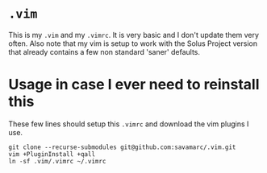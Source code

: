 # `.vim`
This is my `.vim` and my `.vimrc`. It is very basic and I don't update them very
often. Also note that my vim is setup to work with the Solus Project version
that already contains a few non standard 'saner' defaults.

# Usage in case I ever need to reinstall this
These few lines should setup this `.vimrc` and download the vim plugins I use.

    git clone --recurse-submodules git@github.com:savamarc/.vim.git
    vim +PluginInstall +qall
    ln -sf .vim/.vimrc ~/.vimrc
